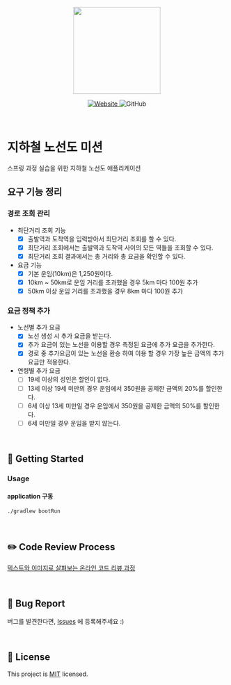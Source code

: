 <p align="center">
    <img width="200px;" src="https://raw.githubusercontent.com/woowacourse/atdd-subway-admin-frontend/master/images/main_logo.png"/>
</p>
<p align="center">
  <a href="https://techcourse.woowahan.com/c/Dr6fhku7" alt="woowacuorse subway">
    <img alt="Website" src="https://img.shields.io/website?url=https%3A%2F%2Fedu.nextstep.camp%2Fc%2FR89PYi5H">
  </a>
  <img alt="GitHub" src="https://img.shields.io/github/license/woowacourse/atdd-subway-path">
</p>

<br>

# 지하철 노선도 미션

스프링 과정 실습을 위한 지하철 노선도 애플리케이션

## 요구 기능 정리

### 경로 조회 관리

- 최단거리 조회 기능
    - [x] 출발역과 도착역을 입력받아서 최단거리 조회를 할 수 있다.
    - [x] 최단거리 조회에서는 출발역과 도착역 사이의 모든 역들을 조회할 수 있다.
    - [x] 최단거리 조회 결과에서는 총 거리와 총 요금을 확인할 수 있다.

- 요금 기능
    - [x] 기본 운임(10km)은 1,250원이다.
    - [x] 10km ~ 50km로 운임 거리를 초과했을 경우 5km 마다 100원 추가
    - [x] 50km 이상 운임 거리를 초과했을 경우 8km 마다 100원 추가

### 요금 정책 추가

- 노선별 추가 요금
    - [x] 노선 생성 시 추가 요금을 받는다.
    - [x] 추가 요금이 있는 노선을 이용할 경우 측정된 요금에 추가 요금을 추가한다.
    - [x] 경로 중 추가요금이 있는 노선을 환승 하여 이용 할 경우 가장 높은 금액의 추가 요금만 적용한다.

- 연령별 추가 요금
    - [ ] 19세 이상의 성인은 할인이 없다.
    - [ ] 13세 이상 19세 미만의 경우 운임에서 350원을 공제한 금액의 20%를 할인한다.
    - [ ] 6세 이상 13세 미만일 경우 운임에서 350원을 공제한 금액의 50%를 할인한다.
    - [ ] 6세 미만일 경우 운임을 받지 않는다.

<br>

## 🚀 Getting Started

### Usage

#### application 구동

```
./gradlew bootRun
```

<br>

## ✏️ Code Review Process

[텍스트와 이미지로 살펴보는 온라인 코드 리뷰 과정](https://github.com/next-step/nextstep-docs/tree/master/codereview)

<br>

## 🐞 Bug Report

버그를 발견한다면, [Issues](https://github.com/woowacourse/atdd-subway-path/issues) 에 등록해주세요 :)

<br>

## 📝 License

This project is [MIT](https://github.com/woowacourse/atdd-subway-path/blob/master/LICENSE) licensed.
